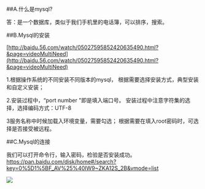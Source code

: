 ##A.什么是mysql?

答：是一个数据库，类似于我们手机里的电话簿，可以排序，搜索。




##B.Mysql的安装

[http://baidu.56.com/watch/05027595852420635490.html?&page=videoMultiNeed](http://baidu.56.com/watch/05027595852420635490.html?&page=videoMultiNeed)

  
  1.根据操作系统的不同安装不同版本的mysql，
  根据需要选择安装方式，典型安装和自定义安装；
  
  2.安装过程中，“port number "即是填入端口号。
  安装过程中注意字符集的选择，选择编码方式：UTF-8
  
  3服务名称中时候加载入环境变量，需要勾选；
  根据需要在填入root密码时，可选择是否接受被远程。

  
  
##C.Mysql的连接
  
  我们可以打开命令行，输入密码，检验是否安装成功。
  [https://pan.baidu.com/disk/home#/search?key=0%5D1%5BF_AV%25%40IW9~ZKA12S_2B&vmode=list ](https://pan.baidu.com/disk/home#/search?key=0%5D1%5BF_AV%25%40IW9~ZKA12S_2B&vmode=list )

![](https://i.imgur.com/f9SKbn9.png)
  
 